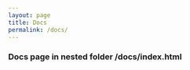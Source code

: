 ```yaml
---
layout: page
title: Docs
permalink: /docs/
---
```


### Docs page in nested folder /docs/index.html

